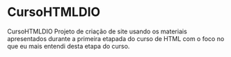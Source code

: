 # CursoHTMLDIO
CursoHTMLDIO
 Projeto  de criação de site usando os materiais apresentados durante a primeira etapada do curso de HTML com o foco no que eu mais entendi desta etapa do curso.